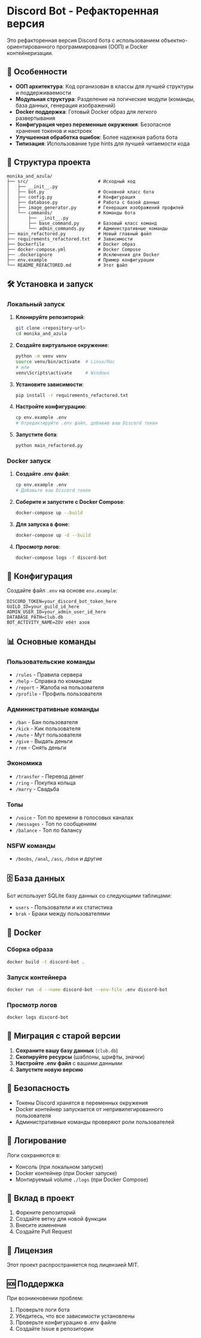 # Discord Bot - Рефакторенная версия

Это рефакторенная версия Discord бота с использованием объектно-ориентированного программирования (ООП) и Docker контейнеризации.

## 🚀 Особенности

- **ООП архитектура**: Код организован в классы для лучшей структуры и поддерживаемости
- **Модульная структура**: Разделение на логические модули (команды, база данных, генерация изображений)
- **Docker поддержка**: Готовый Docker образ для легкого развертывания
- **Конфигурация через переменные окружения**: Безопасное хранение токенов и настроек
- **Улучшенная обработка ошибок**: Более надежная работа бота
- **Типизация**: Использование type hints для лучшей читаемости кода

## 📁 Структура проекта

```
monika_and_azula/
├── src/                          # Исходный код
│   ├── __init__.py
│   ├── bot.py                    # Основной класс бота
│   ├── config.py                 # Конфигурация
│   ├── database.py               # Работа с базой данных
│   ├── image_generator.py        # Генерация изображений профилей
│   └── commands/                 # Команды бота
│       ├── __init__.py
│       ├── base_command.py       # Базовый класс команд
│       └── admin_commands.py     # Административные команды
├── main_refactored.py            # Новый главный файл
├── requirements_refactored.txt   # Зависимости
├── Dockerfile                    # Docker образ
├── docker-compose.yml            # Docker Compose
├── .dockerignore                 # Исключения для Docker
├── env.example                   # Пример конфигурации
└── README_REFACTORED.md          # Этот файл
```

## 🛠️ Установка и запуск

### Локальный запуск

1. **Клонируйте репозиторий**:
   ```bash
   git clone <repository-url>
   cd monika_and_azula
   ```

2. **Создайте виртуальное окружение**:
   ```bash
   python -m venv venv
   source venv/bin/activate  # Linux/Mac
   # или
   venv\Scripts\activate     # Windows
   ```

3. **Установите зависимости**:
   ```bash
   pip install -r requirements_refactored.txt
   ```

4. **Настройте конфигурацию**:
   ```bash
   cp env.example .env
   # Отредактируйте .env файл, добавив ваш Discord токен
   ```

5. **Запустите бота**:
   ```bash
   python main_refactored.py
   ```

### Docker запуск

1. **Создайте .env файл**:
   ```bash
   cp env.example .env
   # Добавьте ваш Discord токен
   ```

2. **Соберите и запустите с Docker Compose**:
   ```bash
   docker-compose up --build
   ```

3. **Для запуска в фоне**:
   ```bash
   docker-compose up -d --build
   ```

4. **Просмотр логов**:
   ```bash
   docker-compose logs -f discord-bot
   ```

## 🔧 Конфигурация

Создайте файл `.env` на основе `env.example`:

```env
DISCORD_TOKEN=your_discord_bot_token_here
GUILD_ID=your_guild_id_here
ADMIN_USER_ID=your_admin_user_id_here
DATABASE_PATH=club.db
BOT_ACTIVITY_NAME=ZOV ебёт азов
```

## 📊 Основные команды

### Пользовательские команды
- `/rules` - Правила сервера
- `/help` - Справка по командам
- `/report` - Жалоба на пользователя
- `/profile` - Профиль пользователя

### Административные команды
- `/ban` - Бан пользователя
- `/kick` - Кик пользователя
- `/mute` - Мут пользователя
- `/give` - Выдать деньги
- `/rem` - Снять деньги

### Экономика
- `/transfer` - Перевод денег
- `/ring` - Покупка кольца
- `/marry` - Свадьба

### Топы
- `/voice` - Топ по времени в голосовых каналах
- `/messages` - Топ по сообщениям
- `/balance` - Топ по балансу

### NSFW команды
- `/boobs`, `/anal`, `/ass`, `/bdsm` и другие

## 🗄️ База данных

Бот использует SQLite базу данных со следующими таблицами:

- `users` - Пользователи и их статистика
- `brak` - Браки между пользователями

## 🐳 Docker

### Сборка образа
```bash
docker build -t discord-bot .
```

### Запуск контейнера
```bash
docker run -d --name discord-bot --env-file .env discord-bot
```

### Просмотр логов
```bash
docker logs discord-bot
```

## 🔄 Миграция с старой версии

1. **Сохраните вашу базу данных** (`club.db`)
2. **Скопируйте ресурсы** (шаблоны, шрифты, значки)
3. **Настройте .env файл** с вашими данными
4. **Запустите новую версию**

## 🚨 Безопасность

- Токены Discord хранятся в переменных окружения
- Docker контейнер запускается от непривилегированного пользователя
- Административные команды проверяют роли пользователей

## 📝 Логирование

Логи сохраняются в:
- Консоль (при локальном запуске)
- Docker контейнер (при Docker запуске)
- Монтируемый volume `./logs` (при Docker Compose)

## 🤝 Вклад в проект

1. Форкните репозиторий
2. Создайте ветку для новой функции
3. Внесите изменения
4. Создайте Pull Request

## 📄 Лицензия

Этот проект распространяется под лицензией MIT.

## 🆘 Поддержка

При возникновении проблем:
1. Проверьте логи бота
2. Убедитесь, что все зависимости установлены
3. Проверьте конфигурацию в .env файле
4. Создайте Issue в репозитории


